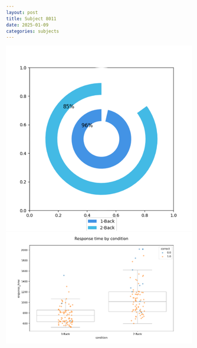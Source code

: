 ```yaml
---
layout: post
title: Subject 8011
date: 2025-01-09
categories: subjects
---
```


![](data/8011/run-29/8011_accuracy_by_condition.png)
![](data/8011/run-29/8011_response_time_by_condition.png)
